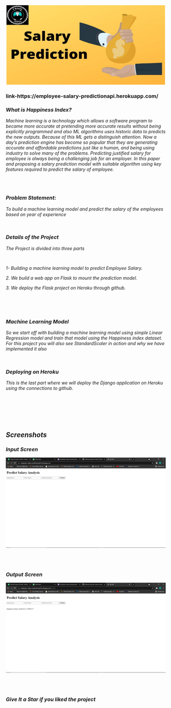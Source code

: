 <div align="center"> <img src="Screenshots/main.jpg" width="500" height="250"> </center> </div>
<h3> link-https://employee-salary-predictionapi.herokuapp.com/ </h3>

 <i> <h3>  What is Happiness Index?</h3>

<p><i> Machine learning is a technology which allows a software program to became more accurate at pretending more
accurate results without being explicitly programmed and also ML algorithms uses historic data to predicts the new outputs.
Because of this ML gets a distinguish attention. Now a day’s prediction engine has become so popular that they are
generating accurate and affordable predictions just like a human, and being using industry to solve many of the problems.
Predicting justified salary for employee is always being a challenging job for an employer. In this paper and proposing a
salary prediction model with suitable algorithm using key features required to predict the salary of employee. </p>
  
  <br><br>
  
  <i> <h3> Problem Statement:</h3>

<p><i>To build a machine learning model and predict the salary of the employees based on year of experience</p>

<br>

<h3> Details of the Project </h3>

  <p> The Project is divided into three parts </p> <br>
<p> 1- Building a machine learning model to predict Employee Salary. </p> 
<p> 2. We build a web app on Flask to mount the prediction model. </p> 
<p> 3. We deploy the Flask project on Heroku through github. </p> 

<br> <br> <br>
  
 
<h3> Machine Learning Model </h3>

<p> So we start off with building a machine learning model using simple Linear Regression model and train that model using the Happiness index dataset. For this project you will also see StandardScaler in action and why we have implemented it also </p>
  <br> 
  
  <h3>Deploying on Heroku </h3>

<p> This is the last part where we will deploy the Django application on Heroku using the connections to github. </p>
  <br> 

<br>


  <br> <br>
  
  <h2> Screenshots </h2>
  <h3> Input Screen </h3>
<img src="Screenshots/Screenshot (1).png" /> 
 
  <br><br>
  
<h3> Output Screen </h3> 

  <img src="Screenshots/Screenshot (2).png" /> 
  
  <br><br>



### Give It a Star if you liked the project 
